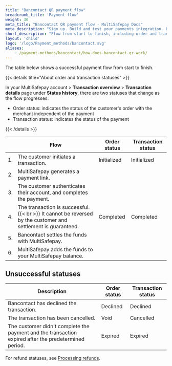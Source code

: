 ```yaml
---
title: "Bancontact QR payment flow"
breadcrumb_title: 'Payment flow'
weight: 30
meta_title: "Bancontact QR payment flow - MultiSafepay Docs"
meta_description: "Sign up. Build and test your payments integration. Explore our products and services. Use our API Reference, SDKs, and wrappers. Get support."
short_description: "Flow from start to finish, including order and transaction status changes"
layout: 'child'
logo: '/logo/Payment_methods/bancontact.svg'
aliases: 
    - /payment-methods/bancontact/how-does-bancontact-qr-work/
---
```


The table below shows a successful payment flow from start to finish.  

{{< details title="About order and transaction statuses" >}}

In your MultiSafepay account > **Transaction overview** > **Transaction details** page under **Status history**, there are two statuses that change as the flow progresses: 

- Order status: indicates the status of the customer's order with the merchant independent of the payment
- Transaction status: indicates the status of the payment

{{< /details >}}

|   | Flow | Order status | Transaction status |
|---|---|---|---|
| 1. | The customer initiates a transaction. | Initialized | Initialized |
| 2. | MultiSafepay generates a payment link. |   |  |
| 3. | The customer authenticates their account, and completes the payment. | | |
| 4. | The transaction is successful. {{< br >}} It cannot be reversed by the customer and settlement is guaranteed. | Completed | Completed |
| 5. | Bancontact settles the funds with MultiSafepay.| | |
| 6. | MultiSafepay adds the funds to your MultiSafepay balance.| | |

## Unsuccessful statuses

| Description | Order status | Transaction status |
|---|---|---|
| Bancontact has declined the transaction. | Declined | Declined   |
| The transaction has been cancelled. | Void   | Cancelled   |
| The customer didn't complete the payment and the transaction expired after the predetermined period. | Expired | Expired |

For refund statuses, see [Processing refunds](/payment-methods/banks/bancontact-qr/user-guide/processing-refunds/).

